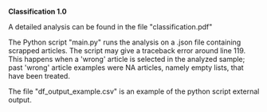
**Classification 1.0**

A detailed analysis can be found in the file "classification.pdf"

The Python script "main.py" runs the analysis on a .json file containing scrapped articles. The script
may give a traceback error around line 119. This happens when a 'wrong' article is selected in the analyzed sample; past 'wrong' 
article examples were NA articles, namely empty lists, that have been treated.

The file "df_output_example.csv" is an example of the python script external output.
